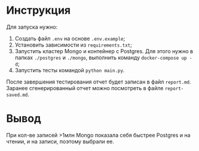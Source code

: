 # Инструкция

Для запуска нужно:
1. Создать файл `.env` на основе `.env.example`;
2. Установить зависимости из `requirements.txt`;
3. Запустить кластер Mongo и контейнер с Postgres. Для этого нужно в папках `./postgres` и `./mongo`, выполнить команду `docker-compose up -d`;
4. Запустить тесты командой `python main.py`.

После завершения тестирования отчет будет записан в файл `report.md`.  
Заранее сгенерированный отчет можно посмотреть в файле `report-saved.md`.

# Вывод
При кол-ве записей >1млн Mongo показала себя быстрее Postgres и на чтении, и на записи, поэтому выбрали ее.
